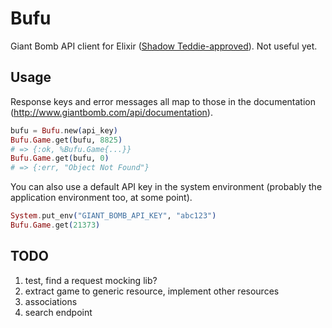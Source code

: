 # Bufu

Giant Bomb API client for Elixir ([Shadow Teddie-approved](https://youtu.be/C2n0T_2SM_4?t=3m52s)). Not useful yet.

## Usage

Response keys and error messages all map to those in the documentation (http://www.giantbomb.com/api/documentation).

```elixir
bufu = Bufu.new(api_key)
Bufu.Game.get(bufu, 8825)
# => {:ok, %Bufu.Game{...}}
Bufu.Game.get(bufu, 0)
# => {:err, "Object Not Found"}
```

You can also use a default API key in the system environment (probably the application environment too, at some point).

```elixir
System.put_env("GIANT_BOMB_API_KEY", "abc123")
Bufu.Game.get(21373)
```

## TODO
1. test, find a request mocking lib?
2. extract game to generic resource, implement other resources
3. associations
4. search endpoint
